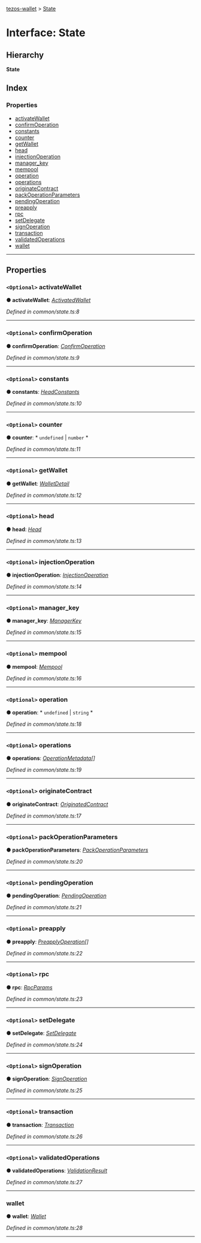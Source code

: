 [tezos-wallet](../README.md) > [State](../interfaces/state.md)

# Interface: State

## Hierarchy

**State**

## Index

### Properties

* [activateWallet](state.md#activatewallet)
* [confirmOperation](state.md#confirmoperation)
* [constants](state.md#constants)
* [counter](state.md#counter)
* [getWallet](state.md#getwallet)
* [head](state.md#head)
* [injectionOperation](state.md#injectionoperation)
* [manager_key](state.md#manager_key)
* [mempool](state.md#mempool)
* [operation](state.md#operation)
* [operations](state.md#operations)
* [originateContract](state.md#originatecontract)
* [packOperationParameters](state.md#packoperationparameters)
* [pendingOperation](state.md#pendingoperation)
* [preapply](state.md#preapply)
* [rpc](state.md#rpc)
* [setDelegate](state.md#setdelegate)
* [signOperation](state.md#signoperation)
* [transaction](state.md#transaction)
* [validatedOperations](state.md#validatedoperations)
* [wallet](state.md#wallet)

---

## Properties

<a id="activatewallet"></a>

### `<Optional>` activateWallet

**● activateWallet**: *[ActivatedWallet](../#activatedwallet)*

*Defined in common/state.ts:8*

___
<a id="confirmoperation"></a>

### `<Optional>` confirmOperation

**● confirmOperation**: *[ConfirmOperation](../#confirmoperation)*

*Defined in common/state.ts:9*

___
<a id="constants"></a>

### `<Optional>` constants

**● constants**: *[HeadConstants](../#headconstants)*

*Defined in common/state.ts:10*

___
<a id="counter"></a>

### `<Optional>` counter

**● counter**: * `undefined` &#124; `number`
*

*Defined in common/state.ts:11*

___
<a id="getwallet"></a>

### `<Optional>` getWallet

**● getWallet**: *[WalletDetail](../#walletdetail)*

*Defined in common/state.ts:12*

___
<a id="head"></a>

### `<Optional>` head

**● head**: *[Head](../#head)*

*Defined in common/state.ts:13*

___
<a id="injectionoperation"></a>

### `<Optional>` injectionOperation

**● injectionOperation**: *[InjectionOperation](../#injectionoperation)*

*Defined in common/state.ts:14*

___
<a id="manager_key"></a>

### `<Optional>` manager_key

**● manager_key**: *[ManagerKey](../#managerkey)*

*Defined in common/state.ts:15*

___
<a id="mempool"></a>

### `<Optional>` mempool

**● mempool**: *[Mempool](../#mempool)*

*Defined in common/state.ts:16*

___
<a id="operation"></a>

### `<Optional>` operation

**● operation**: * `undefined` &#124; `string`
*

*Defined in common/state.ts:18*

___
<a id="operations"></a>

### `<Optional>` operations

**● operations**: *[OperationMetadata](../#operationmetadata)[]*

*Defined in common/state.ts:19*

___
<a id="originatecontract"></a>

### `<Optional>` originateContract

**● originateContract**: *[OriginatedContract](../#originatedcontract)*

*Defined in common/state.ts:17*

___
<a id="packoperationparameters"></a>

### `<Optional>` packOperationParameters

**● packOperationParameters**: *[PackOperationParameters](../#packoperationparameters)*

*Defined in common/state.ts:20*

___
<a id="pendingoperation"></a>

### `<Optional>` pendingOperation

**● pendingOperation**: *[PendingOperation](../#pendingoperation)*

*Defined in common/state.ts:21*

___
<a id="preapply"></a>

### `<Optional>` preapply

**● preapply**: *[PreapplyOperation](../#preapplyoperation)[]*

*Defined in common/state.ts:22*

___
<a id="rpc"></a>

### `<Optional>` rpc

**● rpc**: *[RpcParams](rpcparams.md)*

*Defined in common/state.ts:23*

___
<a id="setdelegate"></a>

### `<Optional>` setDelegate

**● setDelegate**: *[SetDelegate](../#setdelegate)*

*Defined in common/state.ts:24*

___
<a id="signoperation"></a>

### `<Optional>` signOperation

**● signOperation**: *[SignOperation](../#signoperation)*

*Defined in common/state.ts:25*

___
<a id="transaction"></a>

### `<Optional>` transaction

**● transaction**: *[Transaction](../#transaction)*

*Defined in common/state.ts:26*

___
<a id="validatedoperations"></a>

### `<Optional>` validatedOperations

**● validatedOperations**: *[ValidationResult](../#validationresult)*

*Defined in common/state.ts:27*

___
<a id="wallet"></a>

###  wallet

**● wallet**: *[Wallet](../#wallet)*

*Defined in common/state.ts:28*

___

